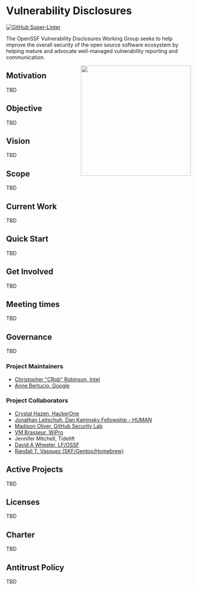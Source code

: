 # **Vulnerability Disclosures**

[![GitHub Super-Linter](https://github.com/ossf/wg-vulnerability-disclosures/workflows/Lint%20Code%20Base/badge.svg)](https://github.com/marketplace/actions/super-linter)

The OpenSSF Vulnerability Disclosures Working Group seeks to help improve the overall security of the open source software ecosystem by helping mature and advocate well-managed vulnerability reporting and communication.

<img align="right" src="https://github.com/ossf/wg-vulnerability-disclosures/blob/main/ossf-goose-vuln.png" width="300" height="300">

## Motivation

TBD

## Objective

TBD

## Vision

TBD

## Scope

TBD

## Current Work

TBD

## Quick Start

TBD

## Get Involved

TBD

## Meeting times

TBD

## Governance

TBD

### Project Maintainers

- [Christopher "CRob" Robinson, Intel](https://github.com/SecurityCRob)
- [Anne Bertucio, Google](https://github.com/annabellegoth2boss)

### Project Collaborators
- [Crystal Hazen, HackerOne](https://github.com/)
- [Jonathan Leitschuh, Dan Kaminsky Fellowship - HUMAN](https://github.com/)
- [Madison Oliver, GitHub Security Lab](https://github.com/)
- [VM Brasseur, WiPro](https://github.com/)
- Jennifer Mitchell, Tidelift
- [David A Wheeler, LF/OSSF](https://github.com/david-a-wheeler)
- [Randall T. Vasquez (SKF/Gentoo/Homebrew)](https://github.com/ran-dall)

## Active Projects

TBD

## Licenses

TBD

## Charter

TBD

## Antitrust Policy

TBD